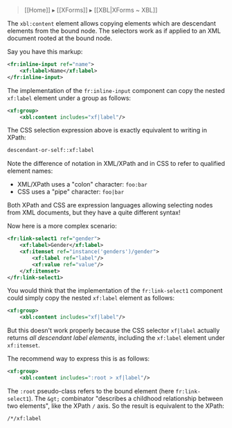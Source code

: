 > [[Home]] ▸ [[XForms]] ▸ [[XBL|XForms ~ XBL]]

The `xbl:content` element allows copying elements which are descendant elements from the bound node. The selectors work as if applied to an XML document rooted at the bound node.

Say you have this markup:

```xml
<fr:inline-input ref="name">
    <xf:label>Name</xf:label>
</fr:inline-input>
```

The implementation of the `fr:inline-input` component can copy the nested `xf:label` element under a group as follows:

```xml
<xf:group>
    <xbl:content includes="xf|label"/>
```

The CSS selection expression above is exactly equivalent to writing in XPath:

```xml
descendant-or-self::xf:label
```

Note the difference of notation in XML/XPath and in CSS to refer to qualified element names:

* XML/XPath uses a "colon" character: `foo:bar`
* CSS uses a "pipe" character: `foo|bar`

Both XPath and CSS are expression languages allowing selecting nodes from XML documents, but they have a quite different syntax!

Now here is a more complex scenario:

```xml
<fr:link-select1 ref="gender">
    <xf:label>Gender</xf:label>
    <xf:itemset ref="instance('genders')/gender">
        <xf:label ref="label"/>
        <xf:value ref="value"/>
    </xf:itemset>
</fr:link-select1>
```

You would think that the implementation of the `fr:link-select1` component could simply copy the nested `xf:label` element as follows:

```xml
<xf:group>
    <xbl:content includes="xf|label"/>
```

But this doesn't work properly because the CSS selector `xf|label` actually returns _all descendant label elements_, including the `xf:label` element under `xf:itemset`.

The recommend way to express this is as follows:

```xml
<xf:group>
    <xbl:content includes=":root > xf|label"/>
```

The `:root` pseudo-class refers to the bound element (here `fr:link-select1`). The `&gt;` combinator "describes a childhood relationship between two elements", like the XPath `/` axis. So the result is equivalent to the XPath:

```xml
/*/xf:label
```
